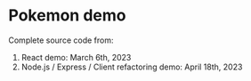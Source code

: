 # Pokemon demo
Complete source code from:

1. React demo: March 6th, 2023
2. Node.js / Express / Client refactoring demo: April 18th, 2023
